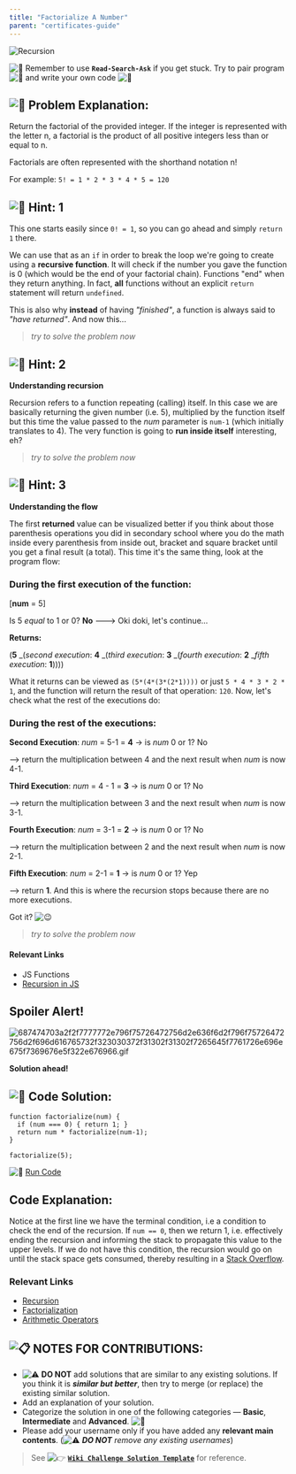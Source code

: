 ```yaml
---
title: "Factorialize A Number"
parent: "certificates-guide"
---
```


![Recursion](//discourse-user-assets.s3.amazonaws.com/original/2X/d/dcf927a2e8c3beb7a9c28770153821982398bd99.jpg)

![:triangular_flag_on_post:](https://forum.freecodecamp.com/images/emoji/emoji_one/triangular_flag_on_post.png?v=3 ":triangular_flag_on_post:") Remember to use <a>**`Read-Search-Ask`**</a> if you get stuck. Try to pair program ![:busts_in_silhouette:](https://forum.freecodecamp.com/images/emoji/emoji_one/busts_in_silhouette.png?v=3 ":busts_in_silhouette:") and write your own code ![:pencil:](https://forum.freecodecamp.com/images/emoji/emoji_one/pencil.png?v=3 ":pencil:")

## ![:checkered_flag:](https://forum.freecodecamp.com/images/emoji/emoji_one/checkered_flag.png?v=3 ":checkered_flag:") Problem Explanation:

Return the factorial of the provided integer. If the integer is represented with the letter n, a factorial is the product of all positive integers less than or equal to n.

Factorials are often represented with the shorthand notation n!

For example: `5! = 1 * 2 * 3 * 4 * 5 = 120`

## ![:speech_balloon:](https://forum.freecodecamp.com/images/emoji/emoji_one/speech_balloon.png?v=3 ":speech_balloon:") Hint: 1

This one starts easily since `0! = 1`, so you can go ahead and simply `return 1` there.

We can use that as an `if` in order to break the loop we're going to create using a **recursive function**. It will check if the number you gave the function is 0 (which would be the end of your factorial chain). Functions "end" when they return anything. In fact, **all** functions without an explicit `return` statement will return `undefined`.

This is also why **instead** of having _"finished"_, a function is always said to _"have returned"_. And now this...

> _try to solve the problem now_

## ![:speech_balloon:](https://forum.freecodecamp.com/images/emoji/emoji_one/speech_balloon.png?v=3 ":speech_balloon:") Hint: 2

**Understanding recursion**

Recursion refers to a function repeating (calling) itself. In this case we are basically returning the given number (i.e. 5), multiplied by the function itself but this time the value passed to the _num_ parameter is `num-1` (which initially translates to 4). The very function is going to **run inside itself** interesting, eh?

> _try to solve the problem now_

## ![:speech_balloon:](https://forum.freecodecamp.com/images/emoji/emoji_one/speech_balloon.png?v=3 ":speech_balloon:") Hint: 3

**Understanding the flow**

The first **returned** value can be visualized better if you think about those parenthesis operations you did in secondary school where you do the math inside every parenthesis from inside out, bracket and square bracket until you get a final result (a total). This time it's the same thing, look at the program flow:

### During the first execution of the function:

[**num** = 5]

Is 5 _equal_ to 1 or 0? **No** ---> Oki doki, let's continue...

**Returns:**

(**5** _(_second execution_: **4** _(_third execution_: **3** _(_fourth execution_: **2** __fifth execution_: **1**))))

What it returns can be viewed as `(5*(4*(3*(2*1))))` or just `5 * 4 * 3 * 2 * 1`, and the function will return the result of that operation: `120`. Now, let's check what the rest of the executions do:

### During the rest of the executions:

**Second Execution**: _num_ = 5-1 = **4** -> is _num_ 0 or 1? No  

--> return the multiplication between 4 and the next result when _num_ is now 4-1.

**Third Execution**: _num_ = 4 - 1 = **3** -> is _num_ 0 or 1? No  

--> return the multiplication between 3 and the next result when _num_ is now 3-1.

**Fourth Execution**: _num_ = 3-1 = **2** -> is _num_ 0 or 1? No  

--> return the multiplication between 2 and the next result when _num_ is now 2-1.

**Fifth Execution**: _num_ = 2-1 = **1** -> is _num_ 0 or 1? Yep  

--> return **1**. And this is where the recursion stops because there are no more executions.

Got it? ![:wink:](https://forum.freecodecamp.com/images/emoji/emoji_one/wink.png?v=3 ":wink:")

> _try to solve the problem now_

#### Relevant Links

*   <a>JS Functions</a>
*   [Recursion in JS](https://www.youtube.com/watch?v=k7-N8R0-KY4)

## Spoiler Alert!

![687474703a2f2f7777772e796f75726472756d2e636f6d2f796f75726472756d2f696d616765732f323030372f31302f31302f7265645f7761726e696e675f7369676e5f322e676966.gif](//discourse-user-assets.s3.amazonaws.com/original/2X/2/2d6c412a50797771301e7ceabd554cef4edcd74d.gif)

**Solution ahead!**

## ![:beginner:](https://forum.freecodecamp.com/images/emoji/emoji_one/beginner.png?v=3 ":beginner:") Code Solution:

    function factorialize(num) {
      if (num === 0) { return 1; }
      return num * factorialize(num-1);
    }

    factorialize(5);

![:rocket:](https://forum.freecodecamp.com/images/emoji/emoji_one/rocket.png?v=3 ":rocket:") [Run Code](https://repl.it/CLjU/1)

## Code Explanation:

Notice at the first line we have the terminal condition, i.e a condition to check the end of the recursion. If `num == 0`, then we return 1, i.e. effectively ending the recursion and informing the stack to propagate this value to the upper levels. If we do not have this condition, the recursion would go on until the stack space gets consumed, thereby resulting in a [Stack Overflow](https://en.wikipedia.org/wiki/Stack_overflow).

### Relevant Links

*   [Recursion](https://www.codecademy.com/en/courses/javascript-lesson-205/0/1)
*   [Factorialization](https://en.wikipedia.org/wiki/Factorial)
*   [Arithmetic Operators](https://developer.mozilla.org/en-US/docs/Web/JavaScript/Reference/Operators/Arithmetic_Operators)

## ![:clipboard:](https://forum.freecodecamp.com/images/emoji/emoji_one/clipboard.png?v=3 ":clipboard:") NOTES FOR CONTRIBUTIONS:

*   ![:warning:](https://forum.freecodecamp.com/images/emoji/emoji_one/warning.png?v=3 ":warning:") **DO NOT** add solutions that are similar to any existing solutions. If you think it is **_similar but better_**, then try to merge (or replace) the existing similar solution.
*   Add an explanation of your solution.
*   Categorize the solution in one of the following categories — **Basic**, **Intermediate** and **Advanced**. ![:traffic_light:](https://forum.freecodecamp.com/images/emoji/emoji_one/traffic_light.png?v=3 ":traffic_light:")
*   Please add your username only if you have added any **relevant main contents**. (![:warning:](https://forum.freecodecamp.com/images/emoji/emoji_one/warning.png?v=3 ":warning:") **_DO NOT_** _remove any existing usernames_)

> See ![:point_right:](https://forum.freecodecamp.com/images/emoji/emoji_one/point_right.png?v=3 ":point_right:") [**`Wiki Challenge Solution Template`**](http://forum.freecodecamp.com/t/algorithm-article-template/14272) for reference.
